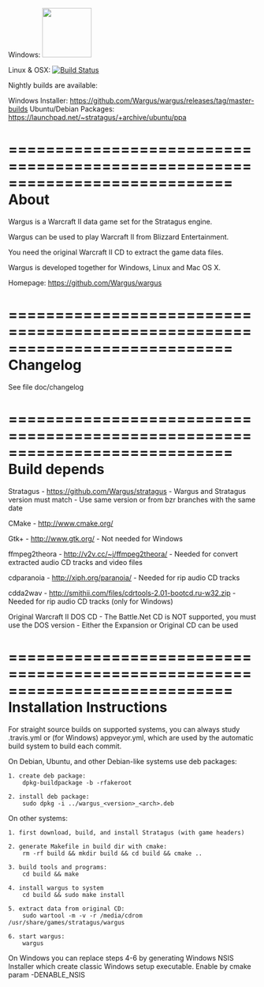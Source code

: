 Windows: <a href="https://ci.appveyor.com/project/timfel/wargus"><img width="100" src="https://ci.appveyor.com/api/projects/status/github/Wargus/wargus?branch=master&svg=true"></a>

Linux & OSX: [![Build Status](https://travis-ci.org/Wargus/wargus.svg?branch=master)](https://travis-ci.org/Wargus/wargus)

Nightly builds are available:

Windows Installer: https://github.com/Wargus/wargus/releases/tag/master-builds
Ubuntu/Debian Packages: https://launchpad.net/~stratagus/+archive/ubuntu/ppa


============================================================================
About
============================================================================

Wargus is a Warcraft II data game set for the Stratagus engine.

Wargus can be used to play Warcraft II from Blizzard Entertainment.

You need the original Warcraft II CD to extract the game data files.

Wargus is developed together for Windows, Linux and Mac OS X.

Homepage: https://github.com/Wargus/wargus

============================================================================
Changelog
============================================================================

See file doc/changelog

============================================================================
Build depends
============================================================================

Stratagus
	- https://github.com/Wargus/stratagus
	- Wargus and Stratagus version must match
	- Use same version or from bzr branches with the same date

CMake
	- http://www.cmake.org/

Gtk+
	- http://www.gtk.org/
	- Not needed for Windows

ffmpeg2theora
	- http://v2v.cc/~j/ffmpeg2theora/
	- Needed for convert extracted audio CD tracks and video files

cdparanoia
	- http://xiph.org/paranoia/
	- Needed for rip audio CD tracks

cdda2wav
	- http://smithii.com/files/cdrtools-2.01-bootcd.ru-w32.zip
	- Needed for rip audio CD tracks (only for Windows)

Original Warcraft II DOS CD
	- The Battle.Net CD is NOT supported, you must use the DOS version
	- Either the Expansion or Original CD can be used

============================================================================
Installation Instructions
============================================================================

For straight source builds on supported systems, you can always study
.travis.yml or (for Windows) appveyor.yml, which are used by the automatic
build system to build each commit.

On Debian, Ubuntu, and other Debian-like systems use deb packages:

	1. create deb package:
		dpkg-buildpackage -b -rfakeroot

	2. install deb package:
		sudo dpkg -i ../wargus_<version>_<arch>.deb

On other systems:

	1. first download, build, and install Stratagus (with game headers)

	2. generate Makefile in build dir with cmake:
		rm -rf build && mkdir build && cd build && cmake ..

	3. build tools and programs:
		cd build && make

	4. install wargus to system
		cd build && sudo make install

	5. extract data from original CD:
		sudo wartool -m -v -r /media/cdrom /usr/share/games/stratagus/wargus

	6. start wargus:
		wargus

On Windows you can replace steps 4-6 by generating Windows NSIS Installer which
create classic Windows setup executable. Enable by cmake param -DENABLE_NSIS
